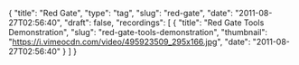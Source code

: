 {
  "title": "Red Gate",
  "type": "tag",
  "slug": "red-gate",
  "date": "2011-08-27T02:56:40",
  "draft": false,
  "recordings": [
    {
      "title": "Red Gate Tools Demonstration",
      "slug": "red-gate-tools-demonstration",
      "thumbnail": "https://i.vimeocdn.com/video/495923509_295x166.jpg",
      "date": "2011-08-27T02:56:40"
    }
  ]
}